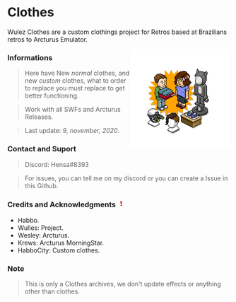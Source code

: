 # Clothes
Wulez Clothes are a custom clothings project for Retros based at Brazilians retros to Arcturus Emulator.

<img src="https://raw.githubusercontent.com/Wulles/eyethatseeseverything/master/Clothing_CataloguePromo.png" align="right">

### Informations

> Here have New *normal* clothes, and new *custom* clothes, what to order to replace you must replace to get better functioning.

> Work with all SWFs and Arcturus Releases.

> Last update: *9, november, 2020*.

### Contact and Suport

> Discord: Hensa#8393

> For issues, you can tell me on my discord or you can create a Issue in this Github.

### Credits and Acknowledgments <img src="https://raw.githubusercontent.com/Wulles/eyethatseeseverything/master/icon_10.png">

* Habbo.
* Wulles: Project.
* Wesley: Arcturus.
* Krews: Arcturus MorningStar.
* HabboCity: Custom clothes.

### Note

> This is only a Clothes archives, we don't update effects or anything other than clothes.